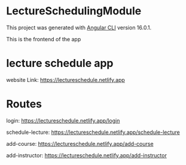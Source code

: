 # LectureSchedulingModule

This project was generated with [Angular CLI](https://github.com/angular/angular-cli) version 16.0.1.

This is the frontend of the app

# lecture schedule app

website Link: https://lectureschedule.netlify.app

# Routes

login: https://lectureschedule.netlify.app/login

schedule-lecture: https://lectureschedule.netlify.app/schedule-lecture

add-course: https://lectureschedule.netlify.app/add-course

add-instructor: https://lectureschedule.netlify.app/add-instructor
